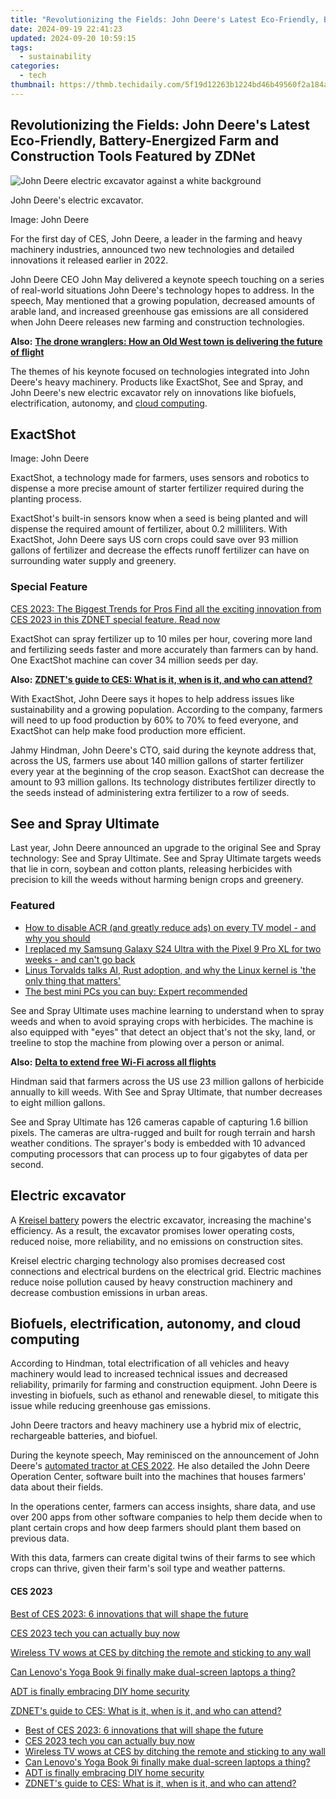 ```yaml
---
title: "Revolutionizing the Fields: John Deere's Latest Eco-Friendly, Battery-Energized Farm and Construction Tools Featured by ZDNet"
date: 2024-09-19 22:41:23
updated: 2024-09-20 10:59:15
tags:
  - sustainability
categories:
  - tech
thumbnail: https://thmb.techidaily.com/5f19d12263b1224bd46b49560f2a184a0c0f8c0d56bb43f9e5c26e9a6768a6cd.jpg
---
```


## Revolutionizing the Fields: John Deere's Latest Eco-Friendly, Battery-Energized Farm and Construction Tools Featured by ZDNet

![John Deere electric excavator against a white background](https://www.zdnet.com/a/img/resize/a07c49f5c3b26c6d73f02eabbb7008880c33e4ed/2023/01/04/ce6e4488-f454-4169-8e3f-480253b44dc6/excavatorblue.jpg?auto=webp&width=1280)

John Deere's electric excavator.

Image: John Deere

For the first day of CES, John Deere, a leader in the farming and heavy machinery industries, announced two new technologies and detailed innovations it released earlier in 2022.

John Deere CEO John May delivered a keynote speech touching on a series of real-world situations John Deere's technology hopes to address. In the speech, May mentioned that a growing population, decreased amounts of arable land, and increased greenhouse gas emissions are all considered when John Deere releases new farming and construction technologies.

**Also:** [**The drone wranglers: How an Old West town is delivering the future of flight**](https://www.zdnet.com/in-depth/innovation/the-drone-wranglers-how-the-most-authentic-old-west-town-in-the-us-is-delivering-the-future-of-flight/)

The themes of his keynote focused on technologies integrated into John Deere's heavy machinery. Products like ExactShot, See and Spray, and John Deere's new electric excavator rely on innovations like biofuels, electrification, autonomy, and [cloud computing](https://www.zdnet.com/article/what-is-cloud-computing-everything-you-need-to-know-about-the-cloud/).

## ExactShot

Image: John Deere

ExactShot, a technology made for farmers, uses sensors and robotics to dispense a more precise amount of starter fertilizer required during the planting process.

ExactShot's built-in sensors know when a seed is being planted and will dispense the required amount of fertilizer, about 0.2 milliliters. With ExactShot, John Deere says US corn crops could save over 93 million gallons of fertilizer and decrease the effects runoff fertilizer can have on surrounding water supply and greenery.

### Special Feature

[CES 2023: The Biggest Trends for Pros Find all the exciting innovation from CES 2023 in this ZDNET special feature.  Read now](https://www.zdnet.com/topic/ces-2023-the-biggest-trends-for-pros/)

ExactShot can spray fertilizer up to 10 miles per hour, covering more land and fertilizing seeds faster and more accurately than farmers can by hand. One ExactShot machine can cover 34 million seeds per day.

**Also:** [**ZDNET's guide to CES: What is it, when is it, and who can attend?**](https://www.zdnet.com/article/zdnets-guide-to-ces-what-is-it-and-who-can-attend/)

With ExactShot, John Deere says it hopes to help address issues like sustainability and a growing population. According to the company, farmers will need to up food production by 60% to 70% to feed everyone, and ExactShot can help make food production more efficient.

Jahmy Hindman, John Deere's CTO, said during the keynote address that, across the US, farmers use about 140 million gallons of starter fertilizer every year at the beginning of the crop season. ExactShot can decrease the amount to 93 million gallons. Its technology distributes fertilizer directly to the seeds instead of administering extra fertilizer to a row of seeds. 

## See and Spray Ultimate

Last year, John Deere announced an upgrade to the original See and Spray technology: See and Spray Ultimate. See and Spray Ultimate targets weeds that lie in corn, soybean and cotton plants, releasing herbicides with precision to kill the weeds without harming benign crops and greenery.

### Featured

* [How to disable ACR (and greatly reduce ads) on every TV model - and why you should](https://www.zdnet.com/article/how-to-disable-acr-and-greatly-reduce-ads-on-every-tv-model-and-why-you-should/)
* [I replaced my Samsung Galaxy S24 Ultra with the Pixel 9 Pro XL for two weeks - and can't go back](https://www.zdnet.com/article/i-replaced-my-samsung-galaxy-s24-ultra-with-the-pixel-9-pro-xl-for-two-weeks-and-cant-go-back/)
* [Linus Torvalds talks AI, Rust adoption, and why the Linux kernel is 'the only thing that matters'](https://www.zdnet.com/article/linus-torvalds-talks-ai-rust-adoption-and-why-the-linux-kernel-is-the-only-thing-that-matters/)
* [The best mini PCs you can buy: Expert recommended](https://www.zdnet.com/article/best-mini-pc/)

See and Spray Ultimate uses machine learning to understand when to spray weeds and when to avoid spraying crops with herbicides. The machine is also equipped with "eyes" that detect an object that's not the sky, land, or treeline to stop the machine from plowing over a person or animal.

**Also:** [**Delta to extend free Wi-Fi across all flights**](https://www.zdnet.com/home-and-office/networking/delta-to-extend-free-wi-fi-across-all-flights/)

Hindman said that farmers across the US use 23 million gallons of herbicide annually to kill weeds. With See and Spray Ultimate, that number decreases to eight million gallons.

See and Spray Ultimate has 126 cameras capable of capturing 1.6 billion pixels. The cameras are ultra-rugged and built for rough terrain and harsh weather conditions. The sprayer's body is embedded with 10 advanced computing processors that can process up to four gigabytes of data per second.

## Electric excavator 

A [Kreisel battery](https://www.kreiselelectric.com/) powers the electric excavator, increasing the machine's efficiency. As a result, the excavator promises lower operating costs, reduced noise, more reliability, and no emissions on construction sites. 

Kreisel electric charging technology also promises decreased cost connections and electrical burdens on the electrical grid. Electric machines reduce noise pollution caused by heavy construction machinery and decrease combustion emissions in urban areas.

## Biofuels, electrification, autonomy, and cloud computing

According to Hindman, total electrification of all vehicles and heavy machinery would lead to increased technical issues and decreased reliability, primarily for farming and construction equipment. John Deere is investing in biofuels, such as ethanol and renewable diesel, to mitigate this issue while reducing greenhouse gas emissions. 

John Deere tractors and heavy machinery use a hybrid mix of electric, rechargeable batteries, and biofuel.

During the keynote speech, May reminisced on the announcement of John Deere's [automated tractor at CES 2022](https://www.deere.com/en/news/all-news/autonomous-tractor-reveal/). He also detailed the John Deere Operation Center, software built into the machines that houses farmers' data about their fields. 

In the operations center, farmers can access insights, share data, and use over 200 apps from other software companies to help them decide when to plant certain crops and how deep farmers should plant them based on previous data.

With this data, farmers can create digital twins of their farms to see which crops can thrive, given their farm's soil type and weather patterns.

#### CES 2023

[Best of CES 2023: 6 innovations that will shape the future](https://www.zdnet.com/article/best-of-ces-2023-innovations-that-will-shape-the-future/ "Best of CES 2023: 6 innovations that will shape the future")

[CES 2023 tech you can actually buy now](https://www.zdnet.com/article/ces-2023-tech-you-can-buy/ "CES 2023 tech you can actually buy now")

[Wireless TV wows at CES by ditching the remote and sticking to any wall](https://www.zdnet.com/article/groundbreaking-wireless-tv-ditches-the-remote-and-sticks-to-any-wall-without-a-mount/ "Wireless TV wows at CES by ditching the remote and sticking to any wall")

[Can Lenovo's Yoga Book 9i finally make dual-screen laptops a thing?](https://www.zdnet.com/article/can-lenovos-yoga-book-9i-finally-make-dual-screen-laptops-a-thing/ "Can Lenovo's Yoga Book 9i finally make dual-screen laptops a thing?")

[ADT is finally embracing DIY home security](https://www.zdnet.com/article/adt-is-finally-embracing-diy-home-security/ "ADT is finally embracing DIY home security")

[ZDNET's guide to CES: What is it, when is it, and who can attend?](https://www.zdnet.com/article/zdnets-guide-to-ces-2024-what-is-it-and-who-can-attend/ "ZDNET's guide to CES: What is it, when is it, and who can attend?")

* [Best of CES 2023: 6 innovations that will shape the future](https://www.zdnet.com/article/best-of-ces-2023-innovations-that-will-shape-the-future/ "Best of CES 2023: 6 innovations that will shape the future")
* [CES 2023 tech you can actually buy now](https://www.zdnet.com/article/ces-2023-tech-you-can-buy/ "CES 2023 tech you can actually buy now")
* [Wireless TV wows at CES by ditching the remote and sticking to any wall](https://www.zdnet.com/article/groundbreaking-wireless-tv-ditches-the-remote-and-sticks-to-any-wall-without-a-mount/ "Wireless TV wows at CES by ditching the remote and sticking to any wall")
* [Can Lenovo's Yoga Book 9i finally make dual-screen laptops a thing?](https://www.zdnet.com/article/can-lenovos-yoga-book-9i-finally-make-dual-screen-laptops-a-thing/ "Can Lenovo's Yoga Book 9i finally make dual-screen laptops a thing?")
* [ADT is finally embracing DIY home security](https://www.zdnet.com/article/adt-is-finally-embracing-diy-home-security/ "ADT is finally embracing DIY home security")
* [ZDNET's guide to CES: What is it, when is it, and who can attend?](https://www.zdnet.com/article/zdnets-guide-to-ces-2024-what-is-it-and-who-can-attend/ "ZDNET's guide to CES: What is it, when is it, and who can attend?")

<ins class="adsbygoogle"
     style="display:block"
     data-ad-format="autorelaxed"
     data-ad-client="ca-pub-7571918770474297"
     data-ad-slot="1223367746"></ins>



<ins class="adsbygoogle"
     style="display:block"
     data-ad-client="ca-pub-7571918770474297"
     data-ad-slot="8358498916"
     data-ad-format="auto"
     data-full-width-responsive="true"></ins>
